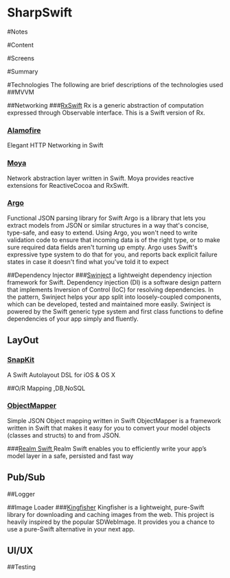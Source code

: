 # SharpSwift
#Notes

#Content

#Screens

#Summary

#Technologies
The following are brief descriptions of the technologies used
##MVVM


##Networking
###[RxSwift](https://github.com/ReactiveX/RxSwift)
Rx is a generic abstraction of computation expressed through Observable<Element> interface.
This is a Swift version of Rx.

### [Alamofire](https://github.com/Alamofire/Alamofire)
Elegant HTTP Networking in Swift

### [Moya](https://github.com/Moya/Moya)
Network abstraction layer written in Swift.
Moya provides reactive extensions for ReactiveCocoa and RxSwift.

### [Argo](https://github.com/thoughtbot/Argo)
Functional JSON parsing library for Swift
Argo is a library that lets you extract models from JSON or similar structures in a way that's concise, type-safe, and easy to extend. Using Argo, you won't need to write validation code to ensure that incoming data is of the right type, or to make sure required data fields aren't turning up empty. Argo uses Swift's expressive type system to do that for you, and reports back explicit failure states in case it doesn't find what you've told it to expect

##Dependency Injector
###[Swinject](https://github.com/androidannotations/androidannotations)
 a lightweight dependency injection framework for Swift.
Dependency injection (DI) is a software design pattern that implements Inversion of Control (IoC) for resolving dependencies. In the pattern, Swinject helps your app split into loosely-coupled components, which can be developed, tested and maintained more easily. Swinject is powered by the Swift generic type system and first class functions to define dependencies of your app simply and fluently.

## LayOut
### [SnapKit](https://github.com/SnapKit/SnapKit)
A Swift Autolayout DSL for iOS & OS X

##O/R Mapping ,DB,NoSQL
### [ObjectMapper](https://github.com/Hearst-DD/ObjectMapper)
Simple JSON Object mapping written in Swift
ObjectMapper is a framework written in Swift that makes it easy for you to convert your model objects (classes and structs) to and from JSON.

###[Realm Swift ](https://realm.io/docs/swift/latest/#installation)
Realm Swift enables you to efficiently write your app’s model layer in a safe, persisted and fast way

## Pub/Sub




##Logger


##Image Loader
###[Kingfisher](https://github.com/onevcat/Kingfisher)
Kingfisher is a lightweight, pure-Swift library for downloading and caching images from the web. This project is heavily inspired by the popular SDWebImage. It provides you a chance to use a pure-Swift alternative in your next app.


## UI/UX




##Testing

